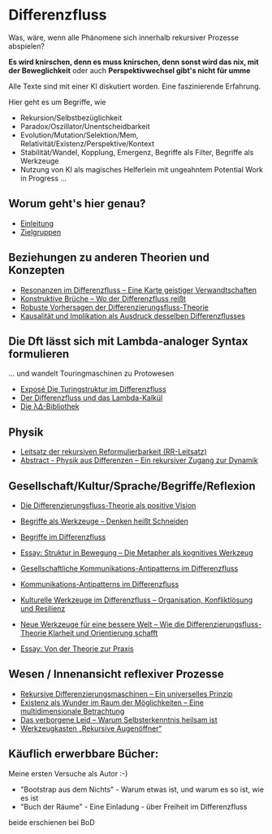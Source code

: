 # Differenzfluss

Was, wäre, wenn alle Phänomene sich innerhalb rekursiver Prozesse abspielen?

**Es wird knirschen, denn es muss knirschen, denn sonst wird das nix, mit der Beweglichkeit**
oder auch
**Perspektivwechsel gibt's nicht für umme**

Alle Texte sind mit einer KI diskutiert worden.
Eine faszinierende Erfahrung.

Hier geht es um Begriffe, wie
- Rekursion/Selbstbezüglichkeit
- Paradox/Oszillator/Unentscheidbarkeit
- Evolution/Mutation/Selektion/Mem, Relativität/Existenz/Perspektive/Kontext
- Stabilität/Wandel, Kopplung, Emergenz, Begriffe als Filter, Begriffe als Werkzeuge
- Nutzung von KI als magisches Helferlein mit ungeahntem Potential
Work in Progress ...

## Worum geht's hier genau?
- [Einleitung](Einleitung.md)
- [Zielgruppen](Zielgruppen.md)

## Beziehungen zu anderen Theorien und Konzepten
- [Resonanzen im Differenzfluss – Eine Karte geistiger Verwandtschaften](<ResonanzenImDifferenzfluss–EineKarteGeistigerVerwandtschaften.md>)
- [Konstruktive Brüche – Wo der Differenzfluss reißt](<KonstruktiveBrüche–WoDerDifferenzflussReißt.md>)
- [Robuste Vorhersagen der Differenzierungsfluss-Theorie](<Robuste Vorhersagen der Differenzierungsfluss-Theorie.md>)
- [Kausalität und Implikation als Ausdruck desselben Differenzflusses](<Kausalität und Implikation als Ausdruck desselben Differenzflusses.md>)

## Die Dft lässt sich mit Lambda-analoger Syntax formulieren
... und wandelt Touringmaschinen zu Protowesen
- [Exposé Die Turingstruktur im Differenzfluss](<Exposé Die Turingstruktur im Differenzfluss.md>)
- [Der Differenzfluss und das Lambda-Kalkül](<Der Differenzfluss und das Lambda-Kalkül.md>)
- [Die λΔ-Bibliothek](<Die λΔ-Bibliothek.md>)

## Physik
- [Leitsatz der rekursiven Reformulierbarkeit (RR-Leitsatz)](<LeitsatzDerRekursivenReformulierbarkeit.md>)
- [Abstract - Physik aus Differenzen – Ein rekursiver Zugang zur Dynamik](Abstract-PhysikAusDifferenzen–EinRekursiverZugangZurDynamik.md)

## Gesellschaft/Kultur/Sprache/Begriffe/Reflexion
- [Die Differenzierungsfluss-Theorie als positive Vision](DieDifferenzierungsflussTheorieAlsPositiveVision.md)
- [Begriffe als Werkzeuge – Denken heißt Schneiden](<Begriffe als Werkzeuge – Denken heißt Schneiden.md>)
- [Begriffe im Differenzfluss](<Begriffe im Differenzfluss.md>)
- [Essay: Struktur in Bewegung – Die Metapher als kognitives Werkzeug](<Essay Struktur in Bewegung – Die Metapher als kognitives Werkzeug.md>)

- [Gesellschaftliche Kommunikations-Antipatterns im Differenzfluss](<Gesellschaftliche Kommunikations-Antipatterns im Differenzfluss.md>)
- [Kommunikations-Antipatterns im Differenzfluss](<Kommunikations-Antipatterns im Differenzfluss.md>)
- [Kulturelle Werkzeuge im Differenzfluss – Organisation, Konfliktlösung und Resilienz](<Kulturelle Werkzeuge im Differenzfluss – Organisation, Konfliktlösung und Resilienz.md>)
- [Neue Werkzeuge für eine bessere Welt – Wie die Differenzierungsfluss-Theorie Klarheit und Orientierung schafft](<Neue Werkzeuge für eine bessere Welt – Wie die Differenzierungsfluss-Theorie Klarheit und Orientierung schafft.md>)
- [Essay: Von der Theorie zur Praxis](<Essay-VonDerTheorieZurPraxis.md>)


## Wesen / Innenansicht reflexiver Prozesse
- [Rekursive Differenzierungsmaschinen – Ein universelles Prinzip](<Rekursive Differenzierungsmaschinen – Ein universelles Prinzip.md>)
- [Existenz als Wunder im Raum der Möglichkeiten – Eine multidimensionale Betrachtung](<Existenz als Wunder im Raum der Möglichkeiten – Eine multidimensionale Betrachtung>)
- [Das verborgene Leid – Warum Selbsterkenntnis heilsam ist](<Das verborgene Leid – Warum Selbsterkenntnis heilsam ist.md>)  
- [Werkzeugkasten „Rekursive Augenöffner“](<Werkzeugkasten „Rekursive Augenöffner“.md>)


## Käuflich erwerbbare Bücher:
Meine ersten Versuche als Autor :-)
- "Bootstrap aus dem Nichts" - Warum etwas ist, und warum es so ist, wie es ist
- "Buch der Räume" - Eine Einladung - über Freiheit im Differenzfluss
  
beide erschienen bei BoD
